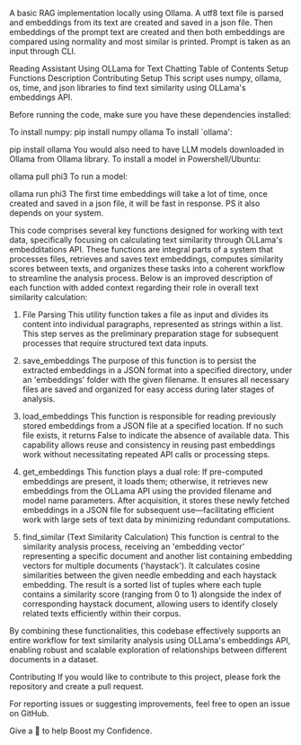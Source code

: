 A basic RAG implementation locally using Ollama. A utf8 text file is parsed and embeddings from its text are created and saved in a json file. Then embeddings of the prompt text are created and then both embeddings are compared using normality and most similar is printed. Prompt is taken as an input through CLI.

Reading Assistant Using OLLama for Text Chatting
Table of Contents
Setup
Functions Description
Contributing
Setup
This script uses numpy, ollama, os, time, and json libraries to find text similarity using OLLama's embeddings API.

Before running the code, make sure you have these dependencies installed:

To install numpy:
pip install numpy
ollama
To install `ollama':

pip install ollama
You would also need to have LLM models downloaded in Ollama from Ollama library. To install a model in Powershell/Ubuntu:

ollama pull phi3
To run a model:

ollama run phi3
The first time embeddings will take a lot of time, once created and saved in a json file, it will be fast in response. PS it also depends on your system.

This code comprises several key functions designed for working with text data, specifically focusing on calculating text similarity through OLLama's embedditations API. These functions are integral parts of a system that processes files, retrieves and saves text embeddings, computes similarity scores between texts, and organizes these tasks into a coherent workflow to streamline the analysis process. Below is an improved description of each function with added context regarding their role in overall text similarity calculation:

1. File Parsing
This utility function takes a file as input and divides its content into individual paragraphs, represented as strings within a list. This step serves as the preliminary preparation stage for subsequent processes that require structured text data inputs.

2. save_embeddings
The purpose of this function is to persist the extracted embeddings in a JSON format into a specified directory, under an 'embeddings' folder with the given filename. It ensures all necessary files are saved and organized for easy access during later stages of analysis.

3. load_embeddings
This function is responsible for reading previously stored embeddings from a JSON file at a specified location. If no such file exists, it returns False to indicate the absence of available data. This capability allows reuse and consistency in reusing past embeddings work without necessitating repeated API calls or processing steps.

4. get_embeddings
This function plays a dual role: If pre-computed embeddings are present, it loads them; otherwise, it retrieves new embeddings from the OLLama API using the provided filename and model name parameters. After acquisition, it stores these newly fetched embeddings in a JSON file for subsequent use—facilitating efficient work with large sets of text data by minimizing redundant computations.

5. find_similar (Text Similarity Calculation)
This function is central to the similarity analysis process, receiving an 'embedding vector' representing a specific document and another list containing embedding vectors for multiple documents ('haystack'). It calculates cosine similarities between the given needle embedding and each haystack embedding. The result is a sorted list of tuples where each tuple contains a similarity score (ranging from 0 to 1) alongside the index of corresponding haystack document, allowing users to identify closely related texts efficiently within their corpus.

By combining these functionalities, this codebase effectively supports an entire workflow for text similarity analysis using OLLama's embeddings API, enabling robust and scalable exploration of relationships between different documents in a dataset.

Contributing
If you would like to contribute to this project, please fork the repository and create a pull request.

For reporting issues or suggesting improvements, feel free to open an issue on GitHub.

Give a 🌟 to help Boost my Confidence.
